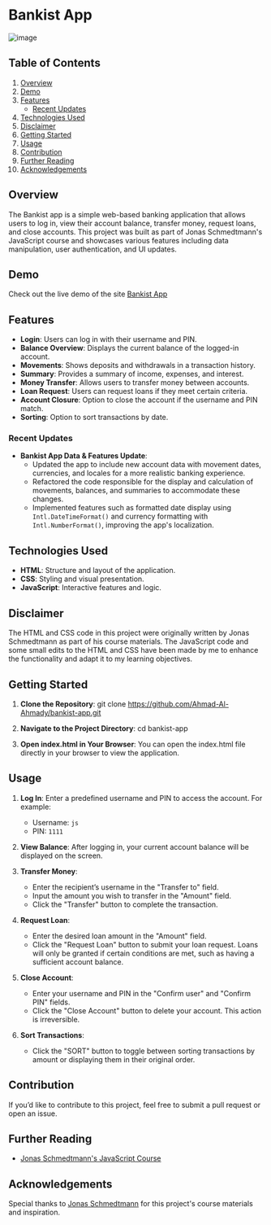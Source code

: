 # Bankist App

![image](https://github.com/user-attachments/assets/8dc66129-e22f-4050-85f4-f4b6058faa26)

## Table of Contents

1. [Overview](#overview)
2. [Demo](#demo)
3. [Features](#features)
   - [Recent Updates](#recent-updates)
4. [Technologies Used](#technologies-used)
5. [Disclaimer](#disclaimer)
6. [Getting Started](#getting-started)
7. [Usage](#usage)
8. [Contribution](#contribution)
9. [Further Reading](#further-reading)
10. [Acknowledgements](#acknowledgements)

## Overview

The Bankist app is a simple web-based banking application that allows users to log in, view their account balance, transfer money, request loans, and close accounts. This project was built as part of Jonas Schmedtmann's JavaScript course and showcases various features including data manipulation, user authentication, and UI updates.

## Demo

Check out the live demo of the site [Bankist App](https://bankist-alahmady.netlify.app/)

## Features

- **Login**: Users can log in with their username and PIN.
- **Balance Overview**: Displays the current balance of the logged-in account.
- **Movements**: Shows deposits and withdrawals in a transaction history.
- **Summary**: Provides a summary of income, expenses, and interest.
- **Money Transfer**: Allows users to transfer money between accounts.
- **Loan Request**: Users can request loans if they meet certain criteria.
- **Account Closure**: Option to close the account if the username and PIN match.
- **Sorting**: Option to sort transactions by date.

### Recent Updates

- **Bankist App Data & Features Update**:
  - Updated the app to include new account data with movement dates, currencies, and locales for a more realistic banking experience.
  - Refactored the code responsible for the display and calculation of movements, balances, and summaries to accommodate these changes.
  - Implemented features such as formatted date display using `Intl.DateTimeFormat()` and currency formatting with `Intl.NumberFormat()`, improving the app's localization.

## Technologies Used

- **HTML**: Structure and layout of the application.
- **CSS**: Styling and visual presentation.
- **JavaScript**: Interactive features and logic.

## Disclaimer

The HTML and CSS code in this project were originally written by Jonas Schmedtmann as part of his course materials. The JavaScript code and some small edits to the HTML and CSS have been made by me to enhance the functionality and adapt it to my learning objectives.

## Getting Started

1. **Clone the Repository**:
   git clone https://github.com/Ahmad-Al-Ahmady/bankist-app.git

2. **Navigate to the Project Directory**:
   cd bankist-app

3. **Open index.html in Your Browser**:
   You can open the index.html file directly in your browser to view the application.

## Usage

1. **Log In**: Enter a predefined username and PIN to access the account. For example:

   - Username: `js`
   - PIN: `1111`

2. **View Balance**: After logging in, your current account balance will be displayed on the screen.

3. **Transfer Money**:

   - Enter the recipient’s username in the "Transfer to" field.
   - Input the amount you wish to transfer in the "Amount" field.
   - Click the "Transfer" button to complete the transaction.

4. **Request Loan**:

   - Enter the desired loan amount in the "Amount" field.
   - Click the "Request Loan" button to submit your loan request. Loans will only be granted if certain conditions are met, such as having a sufficient account balance.

5. **Close Account**:

   - Enter your username and PIN in the "Confirm user" and "Confirm PIN" fields.
   - Click the "Close Account" button to delete your account. This action is irreversible.

6. **Sort Transactions**:
   - Click the "SORT" button to toggle between sorting transactions by amount or displaying them in their original order.

## Contribution

If you’d like to contribute to this project, feel free to submit a pull request or open an issue.

## Further Reading

- [Jonas Schmedtmann's JavaScript Course](https://www.udemy.com/course/the-complete-javascript-course/)

## Acknowledgements

Special thanks to [Jonas Schmedtmann](https://github.com/jonasschmedtmann) for this project's course materials and inspiration.
